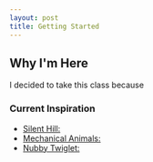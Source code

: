 ```yaml
---
layout: post
title: Getting Started
---
```


## Why I'm Here

I decided to take this class because

### Current Inspiration

- [Silent Hill:](http://silenthill.wikia.com/wiki/Silent_Hill_Wiki)
- [Mechanical Animals:](http://www.mansonwiki.com/wiki/Mechanical_Animals_%28album%29)
- [Nubby Twiglet:](http://www.nubbytwiglet.com/)

